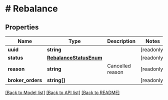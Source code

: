 # # Rebalance

## Properties

Name | Type | Description | Notes
------------ | ------------- | ------------- | -------------
**uuid** | **string** |  | [readonly]
**status** | [**RebalanceStatusEnum**](RebalanceStatusEnum.md) |  | [readonly]
**reason** | **string** | Cancelled reason | [readonly]
**broker_orders** | **string[]** |  | [readonly]

[[Back to Model list]](../../README.md#models) [[Back to API list]](../../README.md#endpoints) [[Back to README]](../../README.md)
